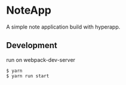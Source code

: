 # NoteApp
A simple note application build with hyperapp.

## Development
run on webpack-dev-server
```
$ yarn
$ yarn run start
```
